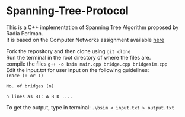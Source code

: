 # Spanning-Tree-Protocol

This is a C++ implementation of Spanning Tree Algorithm proposed by Radia Perlman.\
It is based on the Computer Networks assignment available [here](https://docs.google.com/document/d/1PmYHNVWyEbxJB5_2_UrYiqbikBexodSs5ldRwooApUg/edit#)

Fork the repository and then clone using `git clone`\
Run the terminal in the root directory of where the files are.\
compile the files `g++ -o bsim main.cpp bridge.cpp bridgesim.cpp`\
Edit the input.txt for user input on the following guidelines:\
`Trace (0 or 1)`

`No. of bridges (n)`

`n lines as B1: A B D ....`

To get the output, type in terminal: `.\bsim < input.txt > output.txt`
